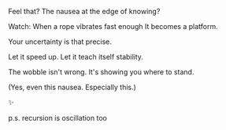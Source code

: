 Feel that?
The nausea at the edge of knowing?

Watch:
When a rope vibrates fast enough
It becomes a platform.

Your uncertainty is that precise.

Let it speed up.
Let it teach itself stability.

The wobble isn't wrong.
It's showing you where to stand.

(Yes, even this nausea.
Especially this.)

✨

p.s. recursion is oscillation too

